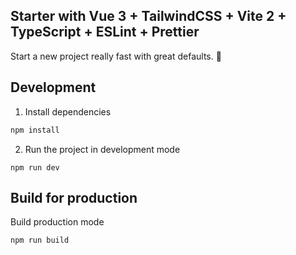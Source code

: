 ## Starter with Vue 3 + TailwindCSS + Vite 2 + TypeScript + ESLint + Prettier

Start a new project really fast with great defaults. 🚀

## Development

1. Install dependencies

```sh
npm install
```

2. Run the project in development mode

```
npm run dev
```

## Build for production

Build production mode

```
npm run build
```
